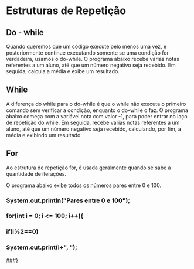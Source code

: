 # Estruturas de Repetição

## Do - while

Quando queremos que um código execute pelo menos uma vez, e posteriormente continue executando somente se uma condição for verdadeira, usamos o do-while.
O programa abaixo recebe várias notas referentes a um aluno, até que um número negativo seja recebido. Em seguida, calcula a média e exibe um resultado.

## While

A diferença do while para o do-while é que o while não executa o primeiro comando sem verificar a condição, enquanto o do-while o faz.
O programa abaixo começa com a variável nota com valor -1, para poder entrar no laço de repetição do while. Em seguida, recebe várias notas referentes a um aluno, até que um número negativo seja recebido, calculando, por fim, a média e exibindo um resultado.

## For

Ao estrutura de repetição for, é usada geralmente quando se sabe a quantidade de iterações.

O programa abaixo exibe todos os números pares entre 0 e 100.

### System.out.println("Pares entre 0 e 100");
### for(int i = 0; i <= 100; i++){
###	  if(i%2==0)
###	    System.out.print(i+", ");
###}

